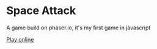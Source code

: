 # Space Attack

A game build on phaser.io, it's my first game in javascript 

[Play online](grachet.github.io/space-attack/)
